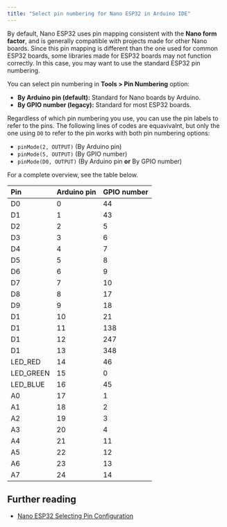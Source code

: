 ```yaml
---
title: "Select pin numbering for Nano ESP32 in Arduino IDE"
---
```


By default, Nano ESP32 uses pin mapping consistent with the **Nano form factor**, and is generally compatible with projects made for other Nano boards. Since this pin mapping is different than the one used for common ESP32 boards, some libraries made for ESP32 boards may not function correctly. In this case, you may want to use the standard ESP32 pin numbering.

You can select pin numbering in **Tools > Pin Numbering** option:

* **By Arduino pin (default):** Standard for Nano boards by Arduino.
* **By GPIO number (legacy):** Standard for most ESP32 boards.

Regardless of which pin numbering you use, you can use the pin labels to refer to the pins. The following lines of codes are equavivalnt, but only the one using `D0` to refer to the pin works with both pin numbering options:

* `pinMode(2, OUTPUT)` (By Arduino pin)
* `pinMode(5, OUTPUT)` (By GPIO number)
* `pinMode(D0, OUTPUT)` (By Arduino pin **or** By GPIO number)

For a complete overview, see the table below.

| Pin       | Arduino pin | GPIO number |
|:----------|:------------|:------------|
| D0        |           0 |          44 |
| D1        |           1 |          43 |
| D2        |           2 |           5 |
| D3        |           3 |           6 |
| D4        |           4 |           7 |
| D5        |           5 |           8 |
| D6        |           6 |           9 |
| D7        |           7 |          10 |
| D8        |           8 |          17 |
| D9        |           9 |          18 |
| D1        |          10 |          21 |
| D1        |          11 |         138 |
| D1        |          12 |         247 |
| D1        |          13 |         348 |
| LED_RED   |          14 |          46 |
| LED_GREEN |          15 |           0 |
| LED_BLUE  |          16 |          45 |
| A0        |          17 |           1 |
| A1        |          18 |           2 |
| A2        |          19 |           3 |
| A3        |          20 |           4 |
| A4        |          21 |          11 |
| A5        |          22 |          12 |
| A6        |          23 |          13 |
| A7        |          24 |          14 |

## Further reading

* [Nano ESP32 Selecting Pin Configuration](https://docs.arduino.cc/tutorials/nano-esp32/pin-setup)

